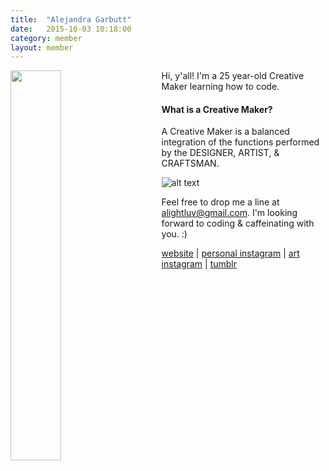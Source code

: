 ```yaml
---
title:  "Alejandra Garbutt"
date:   2015-10-03 10:18:00
category: member
layout: member
---
```


<img style="float: left; width: 40%; margin-right: 40px;" src="http://s28.postimg.org/vnidbd08d/profile_pic.png">


Hi, y'all! I'm a 25 year-old Creative Maker learning how to code.

#### What is a Creative Maker?

A Creative Maker is a balanced integration of the functions performed by the DESIGNER, ARTIST, & CRAFTSMAN.

![alt text](http://alejandragarbutt.com/wp-content/uploads/2014/10/creative_maker_graphic1.png "Logo Title Text 1")

Feel free to drop me a line at alightluv@gmail.com.
I'm looking forward to coding & caffeinating with you. :)

[website](https://www.alejandragarbutt.com) | [personal instagram](https://www.instagram.com/alightlovelife) | [art instagram](https://www.instagram.com/alightlove) | [tumblr](https://www.alightlove.tumblr.com)
